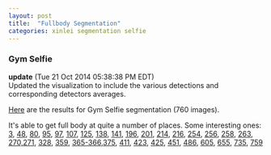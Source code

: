 ```yaml
---
layout: post
title:  "Fullbody Segmentation"
categories: xinlei segmentation selfie
---
```


### Gym Selfie

**update** (Tue 21 Oct 2014 05:38:38 PM EDT)   
Updated the visualization to include the various detections and corresponding detectors averages.


[Here](http://pyrie.vmr.cs.cmu.edu/~rohit/projects/003_SelfieSegmentation/results/002_Vanilla_FullBody1K/fullbody/gym/publish/selfies-gym/s001.html)
are the results for Gym Selfie segmentation (760 images).

It's able to get full body at quite a number of places. Some interesting ones:
[3](http://pyrie.vmr.cs.cmu.edu/~rohit/projects/003_SelfieSegmentation/results/002_Vanilla_FullBody1K/fullbody/gym/publish/selfies-gym/s001.html#row2),
[48](http://pyrie.vmr.cs.cmu.edu/~rohit/projects/003_SelfieSegmentation/results/002_Vanilla_FullBody1K/fullbody/gym/publish/selfies-gym/s002.html#row47),
[80](http://pyrie.vmr.cs.cmu.edu/~rohit/projects/003_SelfieSegmentation/results/002_Vanilla_FullBody1K/fullbody/gym/publish/selfies-gym/s003.html#row79),
[95](http://pyrie.vmr.cs.cmu.edu/~rohit/projects/003_SelfieSegmentation/results/002_Vanilla_FullBody1K/fullbody/gym/publish/selfies-gym/s004.html#row94),
[97](http://pyrie.vmr.cs.cmu.edu/~rohit/projects/003_SelfieSegmentation/results/002_Vanilla_FullBody1K/fullbody/gym/publish/selfies-gym/s004.html#row96),
[107](http://pyrie.vmr.cs.cmu.edu/~rohit/projects/003_SelfieSegmentation/results/002_Vanilla_FullBody1K/fullbody/gym/publish/selfies-gym/s004.html#row106),
[125](http://pyrie.vmr.cs.cmu.edu/~rohit/projects/003_SelfieSegmentation/results/002_Vanilla_FullBody1K/fullbody/gym/publish/selfies-gym/s005.html#row124),
[138](http://pyrie.vmr.cs.cmu.edu/~rohit/projects/003_SelfieSegmentation/results/002_Vanilla_FullBody1K/fullbody/gym/publish/selfies-gym/s005.html#row137),
[141](http://pyrie.vmr.cs.cmu.edu/~rohit/projects/003_SelfieSegmentation/results/002_Vanilla_FullBody1K/fullbody/gym/publish/selfies-gym/s005.html#row140),
[196](http://pyrie.vmr.cs.cmu.edu/~rohit/projects/003_SelfieSegmentation/results/002_Vanilla_FullBody1K/fullbody/gym/publish/selfies-gym/s007.html#row195),
[201](http://pyrie.vmr.cs.cmu.edu/~rohit/projects/003_SelfieSegmentation/results/002_Vanilla_FullBody1K/fullbody/gym/publish/selfies-gym/s007.html#row200),
[214](http://pyrie.vmr.cs.cmu.edu/~rohit/projects/003_SelfieSegmentation/results/002_Vanilla_FullBody1K/fullbody/gym/publish/selfies-gym/s008.html#row213),
[216](http://pyrie.vmr.cs.cmu.edu/~rohit/projects/003_SelfieSegmentation/results/002_Vanilla_FullBody1K/fullbody/gym/publish/selfies-gym/s008.html#row215),
[254](http://pyrie.vmr.cs.cmu.edu/~rohit/projects/003_SelfieSegmentation/results/002_Vanilla_FullBody1K/fullbody/gym/publish/selfies-gym/s009.html#row253),
[256](http://pyrie.vmr.cs.cmu.edu/~rohit/projects/003_SelfieSegmentation/results/002_Vanilla_FullBody1K/fullbody/gym/publish/selfies-gym/s009.html#row255),
[258](http://pyrie.vmr.cs.cmu.edu/~rohit/projects/003_SelfieSegmentation/results/002_Vanilla_FullBody1K/fullbody/gym/publish/selfies-gym/s009.html#row257),
[263](http://pyrie.vmr.cs.cmu.edu/~rohit/projects/003_SelfieSegmentation/results/002_Vanilla_FullBody1K/fullbody/gym/publish/selfies-gym/s009.html#row262),
[270,271](http://pyrie.vmr.cs.cmu.edu/~rohit/projects/003_SelfieSegmentation/results/002_Vanilla_FullBody1K/fullbody/gym/publish/selfies-gym/s010.html#row270),
[328](http://pyrie.vmr.cs.cmu.edu/~rohit/projects/003_SelfieSegmentation/results/002_Vanilla_FullBody1K/fullbody/gym/publish/selfies-gym/s011.html#row328),
[359](http://pyrie.vmr.cs.cmu.edu/~rohit/projects/003_SelfieSegmentation/results/002_Vanilla_FullBody1K/fullbody/gym/publish/selfies-gym/s012.html#row359), 
[365-366,375](http://pyrie.vmr.cs.cmu.edu/~rohit/projects/003_SelfieSegmentation/results/002_Vanilla_FullBody1K/fullbody/gym/publish/selfies-gym/s013.html#row365),
[411](http://pyrie.vmr.cs.cmu.edu/~rohit/projects/003_SelfieSegmentation/results/002_Vanilla_FullBody1K/fullbody/gym/publish/selfies-gym/s014.html#row410),
[423](http://pyrie.vmr.cs.cmu.edu/~rohit/projects/003_SelfieSegmentation/results/002_Vanilla_FullBody1K/fullbody/gym/publish/selfies-gym/s015.html#row422),
[425](http://pyrie.vmr.cs.cmu.edu/~rohit/projects/003_SelfieSegmentation/results/002_Vanilla_FullBody1K/fullbody/gym/publish/selfies-gym/s015.html#row424),
[451](http://pyrie.vmr.cs.cmu.edu/~rohit/projects/003_SelfieSegmentation/results/002_Vanilla_FullBody1K/fullbody/gym/publish/selfies-gym/s016.html#row450),
[486](http://pyrie.vmr.cs.cmu.edu/~rohit/projects/003_SelfieSegmentation/results/002_Vanilla_FullBody1K/fullbody/gym/publish/selfies-gym/s017.html#row485),
[605](http://pyrie.vmr.cs.cmu.edu/~rohit/projects/003_SelfieSegmentation/results/002_Vanilla_FullBody1K/fullbody/gym/publish/selfies-gym/s021.html#row604),
[655](http://pyrie.vmr.cs.cmu.edu/~rohit/projects/003_SelfieSegmentation/results/002_Vanilla_FullBody1K/fullbody/gym/publish/selfies-gym/s022.html#row654), 
[735](http://pyrie.vmr.cs.cmu.edu/~rohit/projects/003_SelfieSegmentation/results/002_Vanilla_FullBody1K/fullbody/gym/publish/selfies-gym/s025.html#row734),
[759](http://pyrie.vmr.cs.cmu.edu/~rohit/projects/003_SelfieSegmentation/results/002_Vanilla_FullBody1K/fullbody/gym/publish/selfies-gym/s026.html#row758)  


